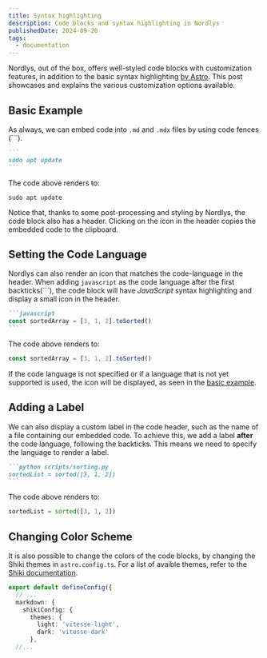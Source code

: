 ```yaml
---
title: Syntax highlighting
description: Code blocks and syntax highlighting in Nordlys
publishedDate: 2024-09-28
tags:
  - documentation
---
```


Nordlys, out of the box, offers well-styled code blocks with customization features, in addition to the basic syntax highlighting [by Astro](https://docs.astro.build/en/guides/markdown-content/#syntax-highlighting). This post showcases and explains the various customization options available.

## Basic Example

As always, we can embed code into `.md` and `.mdx` files by using code fences (```).

````md pages/example.md
```
sudo apt update
```
````

The code above renders to:

```
sudo apt update
```

Notice that, thanks to some post-processing and styling by Nordlys, the code block also has a header. Clicking on the <span class="iconify tabler--copy"></span> icon in the header copies the embedded code to the clipboard.

## Setting the Code Language

Nordlys can also render an icon that matches the code-language in the header. When adding `javascript` as the code language after the first backticks(```), the code block will have _JavaScript_ syntax highlighting and display a small <span class="iconify tabler--brand-javascript"></span> icon in the header.

````md pages/example.md
```javascript
const sortedArray = [3, 1, 2].toSorted()
```
````

The code above renders to:

```javascript
const sortedArray = [3, 1, 2].toSorted()
```

If the code language is not specified or if a language that is not yet supported is used, the <span class="iconify text-4xl tabler--dots"></span> icon will be displayed, as seen in the [basic example](#basic-example).

## Adding a Label

We can also display a custom label in the code header, such as the name of a file containing our embedded code. To achieve this, we add a label **after** the code language, following the backticks. This means we need to specify the language to render a label.

````md pages/example.md
```python scripts/sorting.py
sortedList = sorted([3, 1, 2])
```
````

The code above renders to:

```python scripts/sorting.py
sortedList = sorted([3, 1, 2])
```

## Changing Color Scheme

It is also possible to change the colors of the code blocks, by changing the Shiki themes in `astro.config.ts`. For a list of avaible themes, refer to the [Shiki documentation](https://shiki.style/themes).

```typescript astro.config.ts
export default defineConfig({
  // ...
  markdown: {
    shikiConfig: {
      themes: {
        light: 'vitesse-light',
        dark: 'vitesse-dark'
      },
  //...
```
